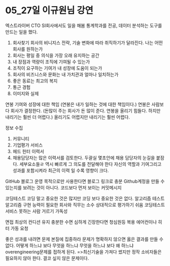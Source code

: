 # 05_27일 이규원님 강연
엑스트라이버 CTO
SI회사에서도 일을 해봄
통계학과를 전공, 데이터 분석하는 도구를 만드는 일을 했다.
1. 회사찾기
   회사의 비니지스 전략, 기술 변화에 따라 취직하기가 달라진다.
나는 어떤 회사를 원하는가
1. 회사는 평일 중 의식을 가장 오래 유지하는 공간
2. 내 장점과 역량이 조직에 기여될 수 있는가
3. 조직이 요구하는 기여가 내 성장에 도움이 되는가
4. 회사의 비즈니스와 문화는 내 가치관과 얼마나 일치하는가
5. 좋은 동료는 최고의 복지
6. 통근 경험
7. 이미지와 실제

연봉
기여와 성장에 대한 책임 (연봉은 내가 일하는 것에 대한 책임이다.)
연봉은 사람보다 회사가 결정한다. (돈많이 주는 회사가 돈 많이 준다. 연봉을 올리기 힘들다. 하지만 내리기는 훨씬 더 어렵다.)
올리기도 어렵지만 내리기는 훨씬 어렵다.

정보 수집
1. 커뮤니티
2. 기업평가 서비스
3. 헤드 헌터
이력서
1. 채용담당자는 많은 이력서를 검토한다.
두괄실
몇초안에 채용 담당자의 눈길을 붙잠다.
세부요소들ㄹ 역시 빠르게 그 의도를 전달해야 한다
자신의 역할과 기여그리고 성과를 포함시켜라
최근의 이력 일 수록 영향이 크다.

GitHub
블로그 운영 목적으로만 사용한다면 블로그 링크로 충분
Github계정을 만들 수 있는지를 보려는 것이 아니다.
코드보다 먼저 보이는 커밋메시지

코딩테스트
코딩 말고 중요한 것은 많지만 코딩 보다 중요한 것은 없다.
알고리즘 테스트
알고리즘 구현 능력이 필요한 회사와 직무는 소수
상대적으로 평가하기 쉬움
코딩테스트 서비스
못하는 사람 거르기
가독성


면접
최상의 컨디션 유지
충분한 수면
심하게 긴장한다면 청심원등 복용
에어컨이나 히터 가동 요청

좋은 성과를 내려면 문제 본질에 집중하라
문제가 명확하지 않으면 옳은 결과를 만들 수 없다.
어떻게 하느냐 보다 무엇을 하느냐
무엇을 하느냐 보다 왜 하느냐
overengineering문제를 접하게 된다.
=>최신기술을 가져다 썼지만 정작 소비자들은 필요하지 않아 한다.
결코 싶지 않은 문제이다.

